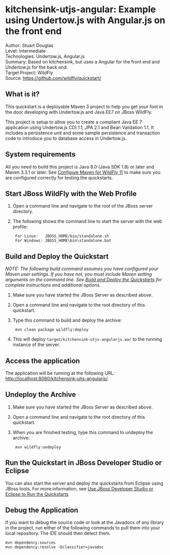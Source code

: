kitchensink-utjs-angular: Example using Undertow.js with Angular.js on the front end
====================================================================================
Author: Stuart Douglas  
Level: Intermediate  
Technologies: Undertow.js, Angular.js  
Summary: Based on kitchensink, but uses a Angular for the front end and Undertow.js for the back end.  
Target Project: WildFly  
Source: <https://github.com/wildfly/quickstart/>

What is it?
-----------

This quickstart is a deployable Maven 3 project to help you get your foot in the door developing with Undertow.js and Java EE7 on JBoss WildFly.

This project is setup to allow you to create a compliant Java EE 7 application using Undertow.js CDI 1.1, JPA 2.1 and Bean Validation 1.1. It includes a persistence unit and some sample persistence and transaction code to introduce you to database access in Undertow.js.

## System requirements

All you need to build this project is Java 8.0 (Java SDK 1.8) or later and Maven 3.3.1 or later. See [Configure Maven for WildFly 11](https://github.com/jboss-developer/jboss-developer-shared-resources/blob/master/guides/CONFIGURE_MAVEN_JBOSS_EAP7.md#configure-maven-to-build-and-deploy-the-quickstarts) to make sure you are configured correctly for testing the quickstarts.



## Start JBoss WildFly with the Web Profile

1. Open a command line and navigate to the root of the JBoss server directory.
2. The following shows the command line to start the server with the web profile:

        For Linux:   JBOSS_HOME/bin/standalone.sh
        For Windows: JBOSS_HOME\bin\standalone.bat

 
## Build and Deploy the Quickstart

_NOTE: The following build command assumes you have configured your Maven user settings. If you have not, you must include Maven setting arguments on the command line. See [Build and Deploy the Quickstarts](https://github.com/jboss-developer/jboss-eap-quickstarts#build-and-deploy-the-quickstarts) for complete instructions and additional options._

1. Make sure you have started the JBoss Server as described above.
2. Open a command line and navigate to the root directory of this quickstart.
3. Type this command to build and deploy the archive:

        mvn clean package wildfly:deploy

4. This will deploy `target/kitchensink-utjs-angularjs.war` to the running instance of the server.
 

Access the application 
---------------------

The application will be running at the following URL: <http://localhost:8080/kitchensink-utjs-angularjs/>.


Undeploy the Archive
--------------------

1. Make sure you have started the JBoss Server as described above.
2. Open a command line and navigate to the root directory of this quickstart.
3. When you are finished testing, type this command to undeploy the archive:

        mvn wildfly:undeploy


Run the Quickstart in JBoss Developer Studio or Eclipse
-------------------------------------
You can also start the server and deploy the quickstarts from Eclipse using JBoss tools. For more information, see [Use JBoss Developer Studio or Eclipse to Run the Quickstarts](https://github.com/jboss-developer/jboss-developer-shared-resources/blob/master/guides/USE_JBDS.md) 


Debug the Application
------------------------------------

If you want to debug the source code or look at the Javadocs of any library in the project, run either of the following commands to pull them into your local repository. The IDE should then detect them.

    mvn dependency:sources
    mvn dependency:resolve -Dclassifier=javadoc
